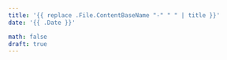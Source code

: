 ```yaml
---
title: '{{ replace .File.ContentBaseName "-" " " | title }}'
date: '{{ .Date }}'

math: false
draft: true
---
```


